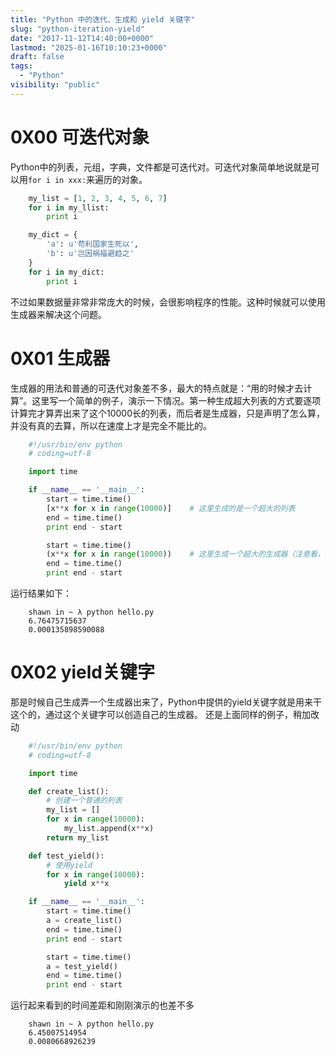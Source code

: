 ```yaml
---
title: "Python 中的迭代、生成和 yield 关键字"
slug: "python-iteration-yield"
date: "2017-11-12T14:40:00+0000"
lastmod: "2025-01-16T10:10:23+0000"
draft: false
tags:
  - "Python"
visibility: "public"
---
```

# 0X00 可迭代对象

Python中的列表，元组，字典，文件都是可迭代对。可迭代对象简单地说就是可以用`for i in xxx:`来遍历的对象。

```python
    my_list = [1, 2, 3, 4, 5, 6, 7]
    for i in my_llist:
        print i

    my_dict = {
        'a': u'苟利国家生死以',
        'b': u'岂因祸福避趋之'
    }
    for i in my_dict:
        print i
```

不过如果数据量非常非常庞大的时候，会很影响程序的性能。这种时候就可以使用生成器来解决这个问题。

# 0X01 生成器

生成器的用法和普通的可迭代对象差不多，最大的特点就是：“用的时候才去计算”。这里写一个简单的例子，演示一下情况。第一种生成超大列表的方式要逐项计算完才算弄出来了这个10000长的列表，而后者是生成器，只是声明了怎么算，并没有真的去算，所以在速度上才是完全不能比的。

```python
    #!/usr/bin/env python
    # coding=utf-8

    import time

    if __name__ == '__main__':
        start = time.time()
        [x**x for x in range(10000)]    # 这里生成的是一个超大的列表
        end = time.time()
        print end - start

        start = time.time()
        (x**x for x in range(10000))    # 这里生成一个超大的生成器（注意看，括号不一样）
        end = time.time()
        print end - start
```

运行结果如下：

```
    shawn in ~ λ python hello.py
    6.76475715637
    0.000135898590088
```

# 0X02 yield关键字

那是时候自己生成弄一个生成器出来了，Python中提供的yield关键字就是用来干这个的，通过这个关键字可以创造自己的生成器。
还是上面同样的例子，稍加改动

```python
    #!/usr/bin/env python
    # coding=utf-8

    import time

    def create_list():
        # 创建一个普通的列表
        my_list = []
        for x in range(10000):
            my_list.append(x**x)
        return my_list

    def test_yield():
        # 使用yield
        for x in range(10000):
            yield x**x

    if __name__ == '__main__':
        start = time.time()
        a = create_list()
        end = time.time()
        print end - start

        start = time.time()
        a = test_yield()
        end = time.time()
        print end - start
```

运行起来看到的时间差距和刚刚演示的也差不多

```
    shawn in ~ λ python hello.py
    6.45007514954
    0.0080668926239
```